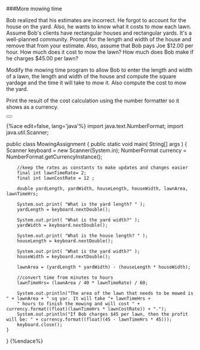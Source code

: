 <!-- djw:done-->
<!-- ajh:done-->
###More mowing time

Bob realized that his estimates are incorrect. He forgot to account for the house on the yard. Also, he wants to know what it costs to mow each lawn. Assume Bob's clients have rectangular houses and rectangular yards. It's a well-planned community. Prompt for the length and width of the house and remove that from your estimate. Also, assume that Bob pays Joe $12.00 per hour. How much does it cost to mow the lawn? How much does Bob make if he charges $45.00 per lawn?

Modify the mowing time program to allow Bob to enter the length and width of a lawn, the length and width of the house and compute the square yardage and the time it will take to mow it. Also compute the cost to mow the yard.

Print the result of the cost calculation using the number formatter so it shows as a currency. 

<button class="section" target="section1" show="Sample Answer" hide="Hide Answer"></button>

<!--sec data-title="Answer" data-id="section1" data-show=false ces-->
{%ace edit=false, lang='java'%}
import java.text.NumberFormat;
import java.util.Scanner;

public class MowingAssignment
{
	public static void main( String[] args )
	{
		Scanner keyboard = new Scanner(System.in);
		NumberFormat currency = NumberFormat.getCurrencyInstance();

		//keep the rates as constants to make updates and changes easier
		final int lawnTimeRate= 2;
		final int lawnCostRate = 12 ;

		double yardLength, yardWidth, houseLength, houseWidth, lawnArea, lawnTimeHrs;

		System.out.print( "What is the yard length? " );
		yardLength = keyboard.nextDouble();

		System.out.print( "What is the yard width?" );
		yardWidth = keyboard.nextDouble();

		System.out.print( "What is the house length? " );
		houseLength = keyboard.nextDouble();

		System.out.print( "What is the yard width?" );
		houseWidth = keyboard.nextDouble();

		lawnArea = (yardLength * yardWidth) - (houseLength * houseWidth); 

		//convert time from minutes to hours 
		lawnTimeHrs= (lawnArea / 40 * lawnTimeRate) / 60;

		System.out.println("The area of the lawn that needs to be mowed is " + lawnArea + " sq yar. It will take "+ lawnTimeHrs + 
		" hours to finish the mowing and will cost " + currency.format((float)(lawnTimeHrs * lawnCostRate)) + ".");
		System.out.println("If Bob charges $45 per lawn, then the profit will be: " + currency.format((float)(45 - lawnTimeHrs * 45)));
		keyboard.close();
    }
}
{%endace%}
<!--endsec-->